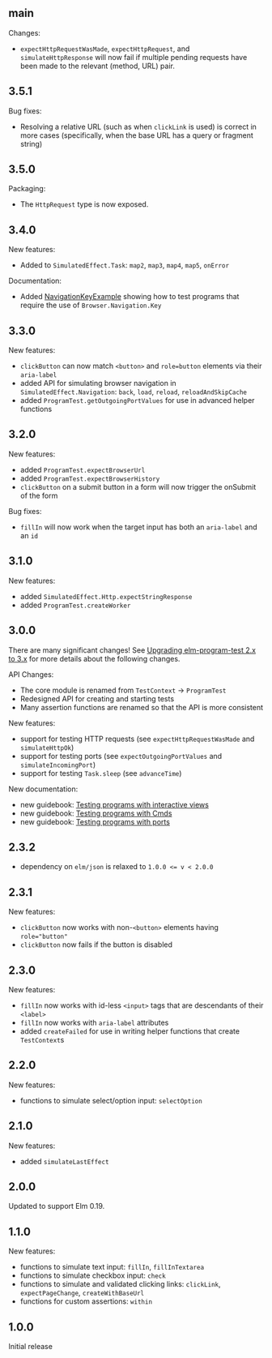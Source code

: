 ## main

Changes:

  - `expectHttpRequestWasMade`, `expectHttpRequest`, and `simulateHttpResponse` will now fail if multiple pending requests have been made to the relevant (method, URL) pair.


## 3.5.1

Bug fixes:

  - Resolving a relative URL (such as when `clickLink` is used) is correct in more cases (specifically, when the base URL has a query or fragment string)


## 3.5.0

Packaging:

  - The `HttpRequest` type is now exposed.


## 3.4.0

New features:

  - Added to `SimulatedEffect.Task`: `map2`, `map3`, `map4`, `map5`, `onError`

Documentation:

  - Added [NavigationKeyExample](https://github.com/avh4/elm-program-test/blob/main/examples/tests/NavigationKeyExampleTest.elm) showing how to test programs that require the use of `Browser.Navigation.Key`


## 3.3.0

New features:

  - `clickButton` can now match `<button>` and `role=button` elements via their `aria-label`
  - added API for simulating browser navigation in `SimulatedEffect.Navigation`: `back`, `load`, `reload`, `reloadAndSkipCache`
  - added `ProgramTest.getOutgoingPortValues` for use in advanced helper functions


## 3.2.0

New features:

  - added `ProgramTest.expectBrowserUrl`
  - added `ProgramTest.expectBrowserHistory`
  - `clickButton` on a submit button in a form will now trigger the onSubmit of the form

Bug fixes:

  - `fillIn` will now work when the target input has both an `aria-label` and an `id`


## 3.1.0

New features:

  - added `SimulatedEffect.Http.expectStringResponse`
  - added `ProgramTest.createWorker`


## 3.0.0

There are many significant changes!
See [Upgrading elm-program-test 2.x to 3.x](https://elm-program-test.netlify.com/upgrade-3.0.0.html) for more details about the following changes.

API Changes:

  - The core module is renamed from `TestContext` -> `ProgramTest`
  - Redesigned API for creating and starting tests
  - Many assertion functions are renamed so that the API is more consistent
  
New features:
 
  - support for testing HTTP requests (see `expectHttpRequestWasMade` and `simulateHttpOk`)
  - support for testing ports (see `expectOutgoingPortValues` and `simulateIncomingPort`)
  - support for testing `Task.sleep` (see `advanceTime`)
  
New documentation:

  - new guidebook: [Testing programs with interactive views](https://elm-program-test.netlify.com/html.html)
  - new guidebook: [Testing programs with Cmds](https://elm-program-test.netlify.com/cmds.html)
  - new guidebook: [Testing programs with ports](https://elm-program-test.netlify.com/cmds.html)


## 2.3.2

  - dependency on `elm/json` is relaxed to `1.0.0 <= v < 2.0.0` 


## 2.3.1

New features:

  - `clickButton` now works with non-`<button>` elements having `role="button"`
  - `clickButton` now fails if the button is disabled


## 2.3.0

New features:

  - `fillIn` now works with id-less `<input>` tags that are descendants of their `<label>`
  - `fillIn` now works with `aria-label` attributes
  - added `createFailed` for use in writing helper functions that create `TestContext`s


## 2.2.0

New features:

  - functions to simulate select/option input: `selectOption`


## 2.1.0

New features:

  - added `simulateLastEffect`


## 2.0.0

Updated to support Elm 0.19.


## 1.1.0

New features:

  - functions to simulate text input: `fillIn`, `fillInTextarea`
  - functions to simulate checkbox input: `check`
  - functions to simulate and validated clicking links: `clickLink`, `expectPageChange`, `createWithBaseUrl`
  - functions for custom assertions: `within`


## 1.0.0

Initial release
